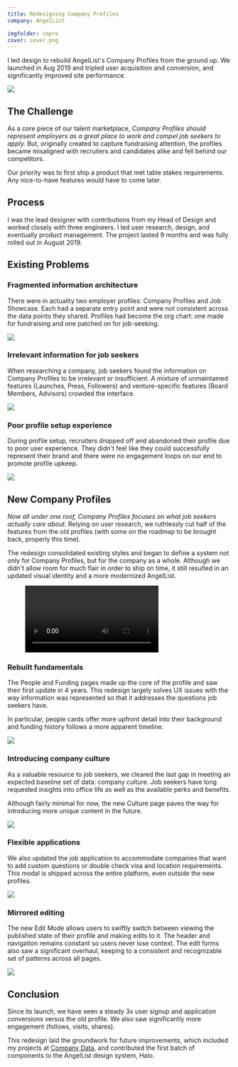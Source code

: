 ```yaml
---
title: Redesigning Company Profiles
company: AngelList

imgfolder: copro
cover: cover.png
---
```


I led design to rebuild AngelList's Company Profiles from the ground up. We launched in Aug 2019 and tripled user acquisition and conversion, and significantly improved site performance.

<picture>
  <source srcset="/assets/img/{{ page.imgfolder }}/cover3.webp" type="image/webp" />
  <source srcset="/assets/img/{{ page.imgfolder }}/cover3.png" type="image/png" />
  <img src="/assets/img/{{ page.imgfolder }}/cover3.png">
</picture>

## The Challenge
As a core piece of our talent marketplace, *Company Profiles should represent employers as a great place to work and compel job seekers to apply.* But, originally created to capture fundraising attention, the profiles became misaligned with recruiters and candidates alike and fell behind our competitors.

Our priority was to first ship a product that met table stakes requirements. Any nice-to-have features would have to come later.

## Process
I was the lead designer with contributions from my Head of Design and worked closely with three engineers. I led user research, design, and eventually product management. The project lasted 9 months and was fully rolled out in August 2019.

## Existing Problems
### Fragmented information architecture
There were in actuality two employer profiles: Company Profiles and Job Showcase. Each had a separate entry point and were not consistent across the data points they shared. Profiles had become the org chart: one made for fundraising and one patched on for job-seeking.

<picture>
  <source srcset="/assets/img/{{ page.imgfolder }}/old.webp" type="image/webp" />
  <source srcset="/assets/img/{{ page.imgfolder }}/old.png" type="image/png" />
  <img src="/assets/img/{{ page.imgfolder }}/old.png">
</picture>

### Irrelevant information for job seekers
When researching a company, job seekers found the information on Company Profiles to be irrelevant or insufficient. A mixture of unmaintained features (Launches, Press, Followers) and venture-specific features (Board Members, Advisors) crowded the interface.

<picture>
  <source srcset="/assets/img/{{ page.imgfolder }}/old-data.webp" type="image/webp" />
  <source srcset="/assets/img/{{ page.imgfolder }}/old-data.png" type="image/png" />
  <img src="/assets/img/{{ page.imgfolder }}/old-data.png">
</picture>

### Poor profile setup experience
During profile setup, recruiters dropped off and abandoned their profile due to poor user experience. They didn't feel like they could successfully represent their brand and there were no engagement loops on our end to promote profile upkeep.

<picture>
  <source srcset="/assets/img/{{ page.imgfolder }}/old-edit.webp" type="image/webp" />
  <source srcset="/assets/img/{{ page.imgfolder }}/old-edit.png" type="image/png" />
  <img src="/assets/img/{{ page.imgfolder }}/old-edit.png">
</picture>

## New Company Profiles

*Now all under one roof, Company Profiles focuses on what job seekers actually care about.* Relying on user research, we ruthlessly cut half of the features from the old profiles (with some on the roadmap to be brought back, properly this time).

The redesign consolidated existing styles and began to define a system not only for Company Profiles, but for the company as a whole. Although we didn't allow room for much flair in order to ship on time, it still resulted in an updated visual identity and a more modernized AngelList.

<figure>
  <video controls loop autoplay style="border-radius:0px;box-shadow:none;max-width:100%" name="" src="/assets/img/{{ page.imgfolder }}/copro-carousel.mp4"></video>
</figure>

### Rebuilt fundamentals
The People and Funding pages made up the core of the profile and saw their first update in 4 years. This redesign largely solves UX issues with the way information was represented so that it addresses the questions job seekers have.

In particular, people cards offer more upfront detail into their background and funding history follows a more apparent timeline.

<picture>
  <source srcset="/assets/img/{{ page.imgfolder }}/pages.webp" type="image/webp" />
  <source srcset="/assets/img/{{ page.imgfolder }}/pages.png" type="image/png" />
  <img src="/assets/img/{{ page.imgfolder }}/pages.png">
</picture>

### Introducing company culture
As a valuable resource to job seekers, we cleared the last gap in meeting an expected baseline set of data: company culture. Job seekers have long requested insights into office life as well as the available perks and benefits.

Although fairly minimal for now, the new Culture page paves the way for introducing more unique content in the future.

<picture>
  <source srcset="/assets/img/{{ page.imgfolder }}/culture.webp" type="image/webp" />
  <source srcset="/assets/img/{{ page.imgfolder }}/culture.png" type="image/png" />
  <img src="/assets/img/{{ page.imgfolder }}/culture.png">
</picture>

### Flexible applications
We also updated the job application to accommodate companies that want to add custom questions or double check visa and location requirements. This modal is shipped across the entire platform, even outside the new profiles.

<picture>
  <source srcset="/assets/img/{{ page.imgfolder }}/appmodal.webp" type="image/webp" />
  <source srcset="/assets/img/{{ page.imgfolder }}/appmodal.png" type="image/png" />
  <img src="/assets/img/{{ page.imgfolder }}/appmodal.png">
</picture>

### Mirrored editing
The new Edit Mode allows users to swiftly switch between viewing the published state of their profile and making edits to it. The header and navigation remains constant so users never lose context. The edit forms also saw a significant overhaul, keeping to a consistent and recognizable set of patterns across all pages.

<picture>
  <source srcset="/assets/img/{{ page.imgfolder }}/edit.webp" type="image/webp" />
  <source srcset="/assets/img/{{ page.imgfolder }}/edit.png" type="image/png" />
  <img src="/assets/img/{{ page.imgfolder }}/edit.png">
</picture>

## Conclusion

Since its launch, we have seen a steady 3x user signup and application conversions versus the old profile. We also saw significantly more engagement (follows, visits, shares).

This redesign laid the groundwork for future improvements, which included my projects at <a href="../work/data-at-angellist.html">Company Data</a>, and contributed the first batch of components to the AngelList design system, Halo.

